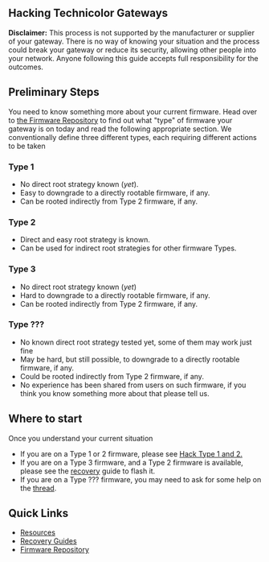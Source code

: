 ## Hacking Technicolor Gateways

**Disclaimer:** This process is not supported by the manufacturer or supplier of your gateway.
There is no way of knowing your situation and the process could break your gateway or reduce its security, allowing other people into your network. Anyone following this guide accepts full responsibility for the outcomes.

## Preliminary Steps

You need to know something more about your current firmware. Head over to [the Firmware Repository](Firmware%20Repository/) to find out what "type" of firmware your gateway is on today and read the following appropriate section. We conventionally define three different types, each requiring different actions to be taken

### Type 1

- No direct root strategy known (*yet*).
- Easy to downgrade to a directly rootable firmware, if any.
- Can be rooted indirectly from Type 2 firmware, if any.

### Type 2

- Direct and easy root strategy is known.
- Can be used for indirect root strategies for other firmware Types.

### Type 3

- No direct root strategy known (*yet*)
- Hard to downgrade to a directly rootable firmware, if any.
- Can be rooted indirectly from Type 2 firmware, if any.

### Type ???

- No known direct root strategy tested yet, some of them may work just fine
- May be hard, but still possible, to downgrade to a directly rootable firmware, if any.
- Could be rooted indirectly from Type 2 firmware, if any.
- No experience has been shared from users on such firmware, if you think you know something more about that please tell us.

## Where to start

Once you understand your current situation

- If you are on a Type 1 or 2 firmware, please see [Hack Type 1 and 2.](Hack%20Type%201&2/)
- If you are on a Type 3 firmware, and a Type 2 firmware is available, please see the [recovery](Recovery/) guide to flash it.
- If you are on a Type ??? firmware, you may need to ask for some help on the [thread](https://forums.whirlpool.net.au/thread/9vxxl849).

## Quick Links

- [Resources](Resources/)
- [Recovery Guides](Recovery/)
- [Firmware Repository](Firmware%20Repository/)
